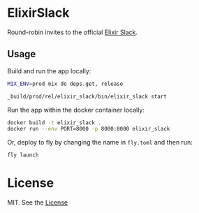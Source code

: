 # ElixirSlack

Round-robin invites to the official [Elixir Slack](https://elixir-lang.slack.com).

## Usage

Build and run the app locally:

```bash
MIX_ENV=prod mix do deps.get, release

_build/prod/rel/elixir_slack/bin/elixir_slack start
```

Run the app within the docker container locally:

```bash
docker build -t elixir_slack .
docker run --env PORT=8000 -p 8000:8000 elixir_slack
```

Or, deploy to fly by changing the name in `fly.toml` and then run:

```bash
fly launch
```

# License

MIT. See the [License](LICENSE.txt)
